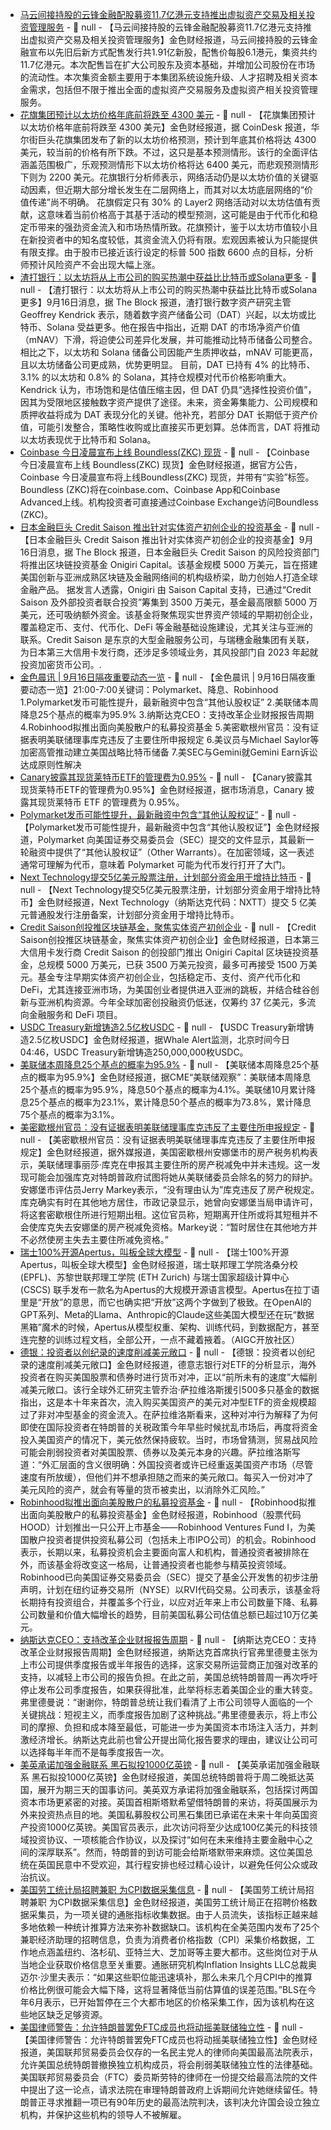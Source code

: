 - [马云间接持股的云锋金融配股募资11.7亿港元支持推出虚拟资产交易及相关投资管理服务](https://mp.weixin.qq.com/s/qrgzUzXkXXvGDFViFMUzRw) - 📰 null - 【马云间接持股的云锋金融配股募资11.7亿港元支持推出虚拟资产交易及相关投资管理服务】金色财经报道，马云间接持股的云锋金融宣布以先旧后新方式配售发行共1.91亿新股，配售价每股6.1港元，集资共约11.7亿港元。本次配售旨在扩大公司股东及资本基础，并增加公司股份在市场的流动性。本次集资金额主要用于本集团系统设施升级、人才招聘及相关资本金需求，包括但不限于推出全面的虚拟资产交易服务及虚拟资产相关投资管理服务。
- [花旗集团预计以太坊价格年底前将跌至 4300 美元]() - 📰 null - 【花旗集团预计以太坊价格年底前将跌至 4300 美元】金色财经报道，据 CoinDesk 报道，华尔街巨头花旗集团发布了新的以太坊价格预测，预计到年底其价格将达 4300 美元，较当前的价格有所下跌。不过，这只是基本预测情形。该行的全面评估涵盖范围极广，乐观预测情形下以太坊价格将达 6400 美元，而悲观预测情形下则为 2200 美元。花旗银行分析师表示，网络活动仍是以太坊价值的关键驱动因素，但近期大部分增长发生在二层网络上，而其对以太坊底层网络的“价值传递”尚不明确。 
花旗假定只有 30% 的 Layer2 网络活动对以太坊估值有贡献，这意味着当前价格高于其基于活动的模型预测，这可能是由于代币化和稳定币带来的强劲资金流入和市场热情所致。花旗预计，鉴于以太坊市值较小且在新投资者中的知名度较低，其资金流入仍将有限。宏观因素被认为只能提供有限支撑。由于股市已接近该行设定的标普 500 指数 6600 点的目标，分析师预计风险资产不会出现大幅上涨。
- [渣打银行：以太坊将从上市公司的购买热潮中获益比比特币或Solana更多]() - 📰 null - 【渣打银行：以太坊将从上市公司的购买热潮中获益比比特币或Solana更多】9月16日消息，据 The Block 报道，渣打银行数字资产研究主管 Geoffrey Kendrick 表示，随着数字资产储备公司（DAT）兴起，以太坊或比特币、Solana 受益更多。他在报告中指出，近期 DAT 的市场净资产价值（mNAV）下滑，将迫使公司差异化发展，并可能推动比特币储备公司整合。相比之下，以太坊和 Solana 储备公司因能产生质押收益，mNAV 可能更高，且以太坊储备公司更成熟，优势更明显。 
目前，DAT 已持有 4% 的比特币、3.1% 的以太坊和 0.8% 的 Solana，其持仓规模对代币价格影响重大。Kendrick 认为，市场饱和是估值压缩主因，但 DAT 仍具“选择性投资价值”，因其为受限地区接触数字资产提供了途径。未来，资金筹集能力、公司规模和质押收益将成为 DAT 表现分化的关键。他补充，若部分 DAT 长期低于资产价值，可能引发整合，策略性收购或比直接买币更划算。总体而言，DAT 将推动以太坊表现优于比特币和 Solana。
- [Coinbase 今日凌晨宣布上线 Boundless(ZKC) 现货]() - 📰 null - 【Coinbase 今日凌晨宣布上线 Boundless(ZKC) 现货】金色财经报道，据官方公告，Coinbase 今日凌晨宣布将上线Boundless(ZKC) 现货，并带有“实验”标签。Boundless (ZKC)将在coinbase.com、Coinbase App和Coinbase Advanced上线。机构投资者可直接通过Coinbase Exchange访问Boundless (ZKC)。
- [日本金融巨头 Credit Saison 推出针对实体资产初创企业的投资基金]() - 📰 null - 【日本金融巨头 Credit Saison 推出针对实体资产初创企业的投资基金】9月16日消息，据 The Block 报道，日本金融巨头 Credit Saison 的风险投资部门将推出区块链投资基金 Onigiri Capital。该基金规模 5000 万美元，旨在搭建美国创新与亚洲成熟区块链及金融网络间的机构级桥梁，助力创始人打造全球金融产品。 
据发言人透露，Onigiri 由 Saison Capital 支持，已通过“Credit Saison 及外部投资者联合投资”筹集到 3500 万美元，基金最高限额 5000 万美元，还可吸纳额外资金。该基金将聚焦现实世界资产领域的早期初创企业，覆盖稳定币、支付、代币化、DeFi 等金融基础设施建设，尤其关注与亚洲的联系。Credit Saison 是东京的大型金融服务公司，与瑞穗金融集团有关联，为日本第三大信用卡发行商，还涉足多领域业务，其风投部门自 2023 年起就投资加密货币公司。.
- [金色晨讯 | 9月16日隔夜重要动态一览]() - 📰 null - 【金色晨讯 | 9月16日隔夜重要动态一览】21:00-7:00关键词：Polymarket、降息、Robinhood 
1.Polymarket发币可能性提升，最新融资中包含“其他认股权证” 
2.美联储本周降息25个基点的概率为95.9% 
3.纳斯达克CEO：支持改革企业财报报告周期 
4.Robinhood拟推出面向美股散户的私募投资基金 
5.美密歇根州官员：没有证据表明美联储理事库克违反了主要住所申报规定 
6.美议员与Michael Saylor等加密高管推动建立美国战略比特币储备 
7.美SEC与Gemini就Gemini Earn诉讼达成原则性解决
- [Canary披露其现货莱特币ETF的管理费为0.95%](https://x.com/bwenews/status/1967699836620378511) - 📰 null - 【Canary披露其现货莱特币ETF的管理费为0.95%】金色财经报道，据市场消息，Canary 披露其现货莱特币 ETF 的管理费为 0.95%。
- [Polymarket发币可能性提升，最新融资中包含“其他认股权证”](https://x.com/zoomerfied/status/1967700087057871238) - 📰 null - 【Polymarket发币可能性提升，最新融资中包含“其他认股权证”】金色财经报道，Polymarket 向美国证券交易委员会（SEC）提交的文件显示，其最新一轮融资中提供了“其他认股权证”（Other Warrants）。在加密领域，这一表述通常可理解为代币，意味着 Polymarket 可能为代币发行打开了大门。
- [Next Technology提交5亿美元股票注册，计划部分资金用于增持比特币](https://x.com/bwenews/status/1967694290483806701) - 📰 null - 【Next Technology提交5亿美元股票注册，计划部分资金用于增持比特币】金色财经报道，Next Technology（纳斯达克代码：NXTT）提交 5 亿美元普通股发行注册备案，计划部分资金用于增持比特币。
- [Credit Saison创投推区块链基金，聚焦实体资产初创企业](https://www.theblock.co/post/370684/japans-third-largest-credit-card-issuer-credit-saison-launches-investment-fund-targeting-real-world-asset-startups) - 📰 null - 【Credit Saison创投推区块链基金，聚焦实体资产初创企业】金色财经报道，日本第三大信用卡发行商 Credit Saison 的创投部门推出 Onigiri Capital 区块链投资基金，总规模 5000 万美元，已获 3500 万美元投资，最多可再接受 1500 万美元。基金专注早期实体资产初创企业，包括稳定币、支付、资产代币化和 DeFi，尤其连接亚洲市场，为美国创业者提供进入亚洲的跳板，并结合硅谷创新与亚洲机构资源。今年全球加密创投融资仍低迷，仅筹约 37 亿美元，多流向金融服务和 DeFi 项目。
- [USDC Treasury新增铸造2.5亿枚USDC](https://x.com/whale_alert/status/1967691556485317078) - 📰 null - 【USDC Treasury新增铸造2.5亿枚USDC】金色财经报道，据Whale Alert监测，北京时间今日04:46，USDC Treasury新增铸造250,000,000枚USDC。
- [美联储本周降息25个基点的概率为95.9%](https://flash.jin10.com/detail/20250916060341522800) - 📰 null - 【美联储本周降息25个基点的概率为95.9%】金色财经报道，据CME“美联储观察”：美联储本周降息25个基点的概率为95.9%，降息50个基点的概率为4.1%。美联储10月累计降息25个基点的概率为23.1%，累计降息50个基点的概率为73.8%，累计降息75个基点的概率为3.1%。
- [美密歇根州官员：没有证据表明美联储理事库克违反了主要住所申报规定](https://flash.jin10.com/detail/20250916054247018800) - 📰 null - 【美密歇根州官员：没有证据表明美联储理事库克违反了主要住所申报规定】金色财经报道，据外媒报道，美国密歇根州安娜堡市的房产税务机构表示，美联储理事丽莎·库克在申报其主要住所的房产税减免中并未违规。这一发现可能会加强库克对特朗普政府试图将她从美联储委员会除名的努力的辩护。安娜堡市评估员Jerry Markey表示，“没有理由认为”库克违反了房产税规定。库克确实有时在其他地方居住，市政记录显示，她曾向安娜堡当局申请许可，将这套密歇根住所进行短期出租。这位官员称，短期离开住所或将其短租并不会使库克失去安娜堡的房产税减免资格。Markey说：“暂时居住在其他地方并不必然使房主失去主要住所减免资格。”
- [瑞士100%开源Apertus，叫板全球大模型](https://flash.jin10.com/detail/20250916021008275800) - 📰 null - 【瑞士100%开源Apertus，叫板全球大模型】金色财经报道，瑞士联邦理工学院洛桑分校 (EPFL)、苏黎世联邦理工学院 (ETH Zurich) 与瑞士国家超级计算中心 (CSCS) 联手发布一款名为Apertus的大规模开源语言模型。Apertus在拉丁语里是“开放”的意思，而它也确实把“开放”这两个字做到了极致。在OpenAI的GPT系列、Meta的Llama、Anthropic的Claude这些美国大模型还在玩“数据黑箱”魔术的时候，Apertus从模型权重、架构、训练代码，到数据配方，甚至连完整的训练过程文档，全部公开，一点不藏着掖着。（AIGC开放社区）
- [德银：投资者以创纪录的速度削减美元敞口](https://flash.jin10.com/detail/20250916022445973800) - 📰 null - 【德银：投资者以创纪录的速度削减美元敞口】金色财经报道，德意志银行对ETF的分析显示，海外投资者在购买美国股票和债券时进行货币对冲，正以“前所未有的速度”大幅削减美元敞口。该行全球外汇研究主管乔治·萨拉维洛斯援引500多只基金的数据指出，这是本十年来首次，流入购买美国资产的美元对冲型ETF的资金规模超过了非对冲型基金的资金流入。在萨拉维洛斯看来，这种对冲行为解释了为何即使在国际投资者在特朗普的关税政策今年早些时候扰乱市场后，再度将资金投入美国资产的情况下，美元依然保持疲软。当时，市场曾猜测，贸易战风险可能会削弱投资者对美国股票、债券以及美元本身的兴趣。萨拉维洛斯写道：“外汇层面的含义很明确：外国投资者或许已经重返美国资产市场（尽管速度有所放缓），但他们并不想承担随之而来的美元敞口。每买入一份对冲了美元风险的资产，就会有等量的货币被卖出，以消除外汇风险。”
- [Robinhood拟推出面向美股散户的私募投资基金](https://www.theblock.co/post/370674/robinhood-eyes-offering-us-investors-chance-to-buy-fund-that-invests-in-private-pre-ipo-companies) - 📰 null - 【Robinhood拟推出面向美股散户的私募投资基金】金色财经报道，Robinhood（股票代码HOOD）计划推出一只公开上市基金——Robinhood Ventures Fund I，为美国散户投资者提供投资私募公司（包括未上市IPO公司）的机会。Robinhood表示，长期以来，私募投资机会主要面向富人和机构，普通投资者被排除在外，而该基金将改变这一格局，让普通投资者也能参与精英投资领域。 
Robinhood已向美国证券交易委员会（SEC）提交了基金公开发售的初步注册声明，计划在纽约证券交易所（NYSE）以RVI代码交易。公司表示，该基金将长期持有投资组合，并覆盖多个行业，以应对近年来上市公司数量下降、私募公司数量和价值大幅增长的趋势，目前美国私募公司估值总额已超过10万亿美元。
- [纳斯达克CEO：支持改革企业财报报告周期](https://flash.jin10.com/detail/20250916030150109800) - 📰 null - 【纳斯达克CEO：支持改革企业财报报告周期】金色财经报道，纳斯达克首席执行官弗里德曼主张为上市公司提供季度报告或半年报告的选择，这家交易所运营商正加强对改革的支持，以减轻上市公司的报告负担。在此之前，美国总统特朗普周一再次呼吁停止发布公司季度报告，如果获得批准，此举将标志着美国企业的重大转变。弗里德曼说：“谢谢你，特朗普总统让我们看清了上市公司领导人面临的一个关键挑战：短视主义，而季度报告加剧了这种挑战。”弗里德曼表示，将上市公司的摩擦、负担和成本降至最低，可能进一步为美国资本市场注入活力，并刺激经济增长。纳斯达克此前也曾公开提出简化报告要求的理由，建议让公司可以选择每半年而不是每季度报告一次。
- [美英承诺加强金融联系 黑石拟投1000亿英镑](https://flash.jin10.com/detail/20250916032516354800) - 📰 null - 【美英承诺加强金融联系 黑石拟投1000亿英镑】金色财经报道，美国总统特朗普将于周二晚抵达英国，展开为期三天的国事访问。美英双方承诺将加强金融联系，包括探讨两国资本市场更紧密的对接。英国首相斯塔默希望借特朗普的来访，将英国展示为外来投资热点目的地。美国私募股权公司黑石集团已承诺在未来十年向英国资产投资1000亿英镑。美国官员表示，此次访问将至少达成100亿美元的科技领域投资协议、一项核能合作协议，以及探讨“如何在未来维持主要金融中心之间的深厚联系”。然而，特朗普的到访可能会给斯塔默带来麻烦。这位美国总统在英国民意中不受欢迎，其行程安排也经过精心设计，以避免任何公众或政治抗议。
- [美国劳工统计局招聘兼职 为CPI数据采集信息](https://flash.jin10.com/detail/20250916033716043800) - 📰 null - 【美国劳工统计局招聘兼职 为CPI数据采集信息】金色财经报道，美国劳工统计局正在招聘价格数据采集员，为一项关键的通胀指标收集数据。由于人员流失，该指标正越来越多地依赖一种统计推算方法来弥补数据缺口。该机构在全美范围内发布了25个兼职经济助理的招聘信息，负责为消费者价格指数（CPI）采集价格数据，工作地点涵盖纽约、洛杉矶、亚特兰大、芝加哥等主要大都市。这些岗位对于从当地企业获取价格信息至关重要。通胀研究机构Inflation Insights LLC总裁奥迈尔·沙里夫表示：“如果这些职位能迅速填补，那么未来几个月CPI中的推算价格比例很可能会大幅下降，这将显著降低当前估算值的误差范围。”BLS在今年6月表示，已开始暂停在三个大都市地区的价格采集工作，因为该机构在这些地区缺乏足够资源。
- [美国律师警告：允许特朗普罢免FTC成员也将动摇美联储独立性](https://flash.jin10.com/detail/20250916034037611800) - 📰 null - 【美国律师警告：允许特朗普罢免FTC成员也将动摇美联储独立性】金色财经报道，美国联邦贸易委员会仅存的一名民主党人的律师向美国最高法院表示，允许美国总统特朗普撤换独立机构成员，将会削弱美联储独立性的法律基础。美国联邦贸易委员会（FTC）委员斯劳特的律师在一份提交给最高法院的文件中提出了这一论点，请求法院在审理特朗普政府上诉期间允许她继续留任。特朗普正寻求推翻一项已有90年历史的最高法院判决，该判决允许国会设立独立机构，并保护这些机构的领导人不被解雇。
